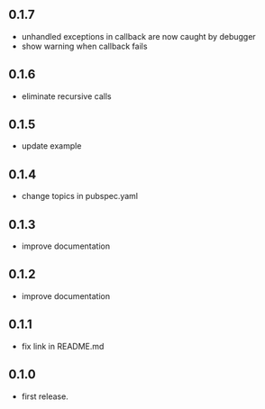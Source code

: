 ## 0.1.7
* unhandled exceptions in callback are now caught by debugger
* show warning when callback fails

## 0.1.6
* eliminate recursive calls

## 0.1.5
* update example

## 0.1.4
* change topics in pubspec.yaml

## 0.1.3
* improve documentation

## 0.1.2
* improve documentation

## 0.1.1
* fix link in README.md

## 0.1.0
* first release.